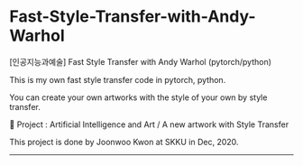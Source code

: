 # Fast-Style-Transfer-with-Andy-Warhol

[인공지능과예술] Fast Style Transfer with Andy Warhol (pytorch/python)

This is my own fast style transfer code in pytorch, python.

You can create your own artworks with the style of your own by style transfer.

💫 Project : Artificial Intelligence and Art / A new artwork with Style Transfer

This project is done by Joonwoo Kwon at SKKU in Dec, 2020.

---

